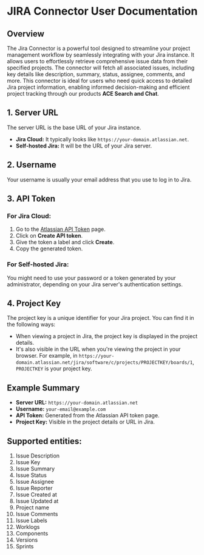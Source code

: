 # JIRA Connector User Documentation

## Overview
The Jira Connector is a powerful tool designed to streamline your project management workflow by seamlessly integrating with your Jira instance. It allows users to effortlessly retrieve comprehensive issue data from their specified projects. The connector will fetch all associated issues, including key details like description, summary, status, assignee, comments, and more. This connector is ideal for users who need quick access to detailed Jira project information, enabling informed decision-making and efficient project tracking through our products **ACE Search and Chat**.

## 1. Server URL
The server URL is the base URL of your Jira instance. 

- **Jira Cloud:** It typically looks like `https://your-domain.atlassian.net`.
- **Self-hosted Jira:** It will be the URL of your Jira server.

## 2. Username
Your username is usually your email address that you use to log in to Jira.

## 3. API Token

### For Jira Cloud:
1. Go to the [Atlassian API Token](https://id.atlassian.com/manage-profile/security/api-tokens) page.
2. Click on **Create API token**.
3. Give the token a label and click **Create**.
4. Copy the generated token.

### For Self-hosted Jira:
You might need to use your password or a token generated by your administrator, depending on your Jira server's authentication settings.

## 4. Project Key
The project key is a unique identifier for your Jira project. You can find it in the following ways:

- When viewing a project in Jira, the project key is displayed in the project details.
- It's also visible in the URL when you're viewing the project in your browser. For example, in `https://your-domain.atlassian.net/jira/software/c/projects/PROJECTKEY/boards/1`, `PROJECTKEY` is your project key.

## Example Summary

- **Server URL:** `https://your-domain.atlassian.net`
- **Username:** `your-email@example.com`
- **API Token:** Generated from the Atlassian API token page.
- **Project Key:** Visible in the project details or URL in Jira.

## Supported entities:

1. Issue Description
2. Issue Key
3. Issue Summary
4. Issue Status
5. Issue Assignee
6. Issue Reporter
7. Issue Created at
8. Issue Updated at
9. Project name
10. Issue Comments
11. Issue Labels
12. Worklogs
13. Components
14. Versions
15. Sprints
